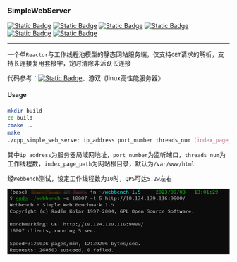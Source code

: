 ###  SimpleWebServer 

[![Static Badge](https://img.shields.io/badge/license-MIT-blue?logo=git&logoColor=%20)]() [![Static Badge](https://img.shields.io/badge/C%2B%2B-17-green?logo=cplusplus&logoColor=blue)]() [![Static Badge](https://img.shields.io/badge/cmake-3.22%2B-green?logo=cmake&logoColor=deepskyblue)]() [![Static Badge](https://img.shields.io/badge/compiler-gcc11.3%2B-green?logo=compilerexplorer)]()  [![Static Badge](https://img.shields.io/badge/Linux-18.04%20LTS-green?logo=linux&logoColor=%20)]() [![Static Badge](https://img.shields.io/badge/github-fmt10.1.0-blue?logo=github&logoColor=%20&link=https%3A%2F%2Fgithub.com%2Ffmtlib%2Ffmt)](https://github.com/fmtlib/fmt)

---


一个单`Reactor`与工作线程池模型的静态网站服务端，仅支持`GET`请求的解析，支持长连接复用套接字，定时清除非活跃长连接

代码参考：[![Static Badge](https://img.shields.io/badge/github-TinyWebServer-blue?logo=github&logoColor=%20&link=https%3A%2F%2Fgithub.com%2Fqinguoyi%2FTinyWebServer)](https://github.com/qinguoyi/TinyWebServer)、游双《linux高性能服务器》

#### Usage 

```bash
mkdir build
cd build 
cmake .. 
make 
./cpp_simple_web_server ip_address port_number threads_num [index_page_path]
```

其中`ip_address`为服务器局域网地址，`port_number`为监听端口，`threads_num`为工作线程数，`index_page_path`为网站根目录，默认为`/var/www/html`

经`Webbench`测试，设定工作线程数为`10`时，`QPS`可达`5.2w`左右

![](https://raw.githubusercontent.com/zixfy/imageshack2023/main/img/e4b632288a76913c9e90adf94f60dca.png)

